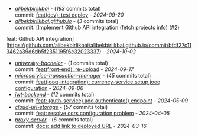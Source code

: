 - [_alibekbirlikbai_](https://github.com/alibekbirlikbai/alibekbirlikbai) - (_193_ commits total)<br/>commit: [feat(dev): test deploy](https://github.com/alibekbirlikbai/alibekbirlikbai/commit/a0dbd0c7b6829f53b066e7e6aca31d2a5e3735fe) - _2024-09-20_
- [_alibekbirlikbai.github.io_](https://github.com/alibekbirlikbai/alibekbirlikbai.github.io) - (_3_ commits total)<br/>commit: [Implement Github API integration (fetch projects info) (#2)

feat: Github API integration](https://github.com/alibekbirlikbai/alibekbirlikbai.github.io/commit/bfdf27c113462a39d6db5f2351195f6c32023337) - _2024-10-02_
- [_university-bachelor_](https://github.com/alibekbirlikbai/university-bachelor) - (_1_ commits total)<br/>commit: [feat(front-end): re-upload](https://github.com/alibekbirlikbai/university-bachelor/commit/d6bddf0ce625bbc2882a7c122630615912c7fb81) - _2024-09-17_
- [_microservice-transaction-manager_](https://github.com/alibekbirlikbai/microservice-transaction-manager) - (_45_ commits total)<br/>commit: [feat(jooq-integration): currency-service setup jooq configuration](https://github.com/alibekbirlikbai/microservice-transaction-manager/commit/1bd69d192c3fa97a024ae322d9c3b1a413bd2d33) - _2024-09-06_
- [_jwt-backend_](https://github.com/alibekbirlikbai/jwt-backend) - (_12_ commits total)<br/>commit: [feat: (auth-service) add authenticate() endpoint](https://github.com/alibekbirlikbai/jwt-backend/commit/77d7064f9091f6e135295ed44f203647ffcfdb84) - _2024-05-09_
- [_cloud-url-storage_](https://github.com/alibekbirlikbai/cloud-url-storage) - (_57_ commits total)<br/>commit: [feat: resolve cors configuration problem](https://github.com/alibekbirlikbai/cloud-url-storage/commit/d3d1f3f2af371254075460dbf1be751d046866ab) - _2024-04-05_
- [_proxy-server_](https://github.com/alibekbirlikbai/proxy-server) - (_6_ commits total)<br/>commit: [docs: add link to deployed URL](https://github.com/alibekbirlikbai/proxy-server/commit/150c67582b00233b8e7eb7b18a55e0e4f0f7efdc) - _2024-03-16_